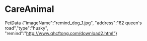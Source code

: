 # CareAnimal
PetData {"imageName":"remind_dog_1.jpg", "address":"62 queen's road","type":"husky", "remind":"http://www.qhcftong.com/download2.html"}
